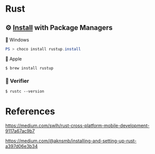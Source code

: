 # Rust



## :gear: [Install](https://www.rust-lang.org/tools/install) with Package Managers

:pushpin: Windows

```powershell
PS > choco install rustup.install
```

:pushpin: Apple

```
$ brew install rustup
```
  
### :bookmark: Verifier 


```
$ rustc --version
```



# References


https://medium.com/swlh/rust-cross-platform-mobile-development-9117a67ac9b7

https://medium.com/@aknsmb/installing-and-setting-up-rust-a397d06e3b34
